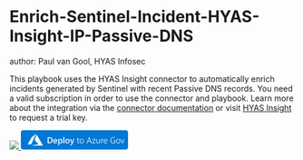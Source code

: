 # Enrich-Sentinel-Incident-HYAS-Insight-IP-Passive-DNS
author: Paul van Gool, HYAS Infosec

This playbook uses the HYAS Insight connector to automatically enrich incidents generated by Sentinel with recent Passive DNS records. You need a valid subscription in order to use the connector and playbook. Learn more about the integration via the [connector documentation](https://docs.microsoft.com/en-us/connectors/hyasinsight/) or visit [HYAS Insight](https://www.hyas.com/contact) to request a trial key.

<a href="https://portal.azure.com/#create/Microsoft.Template/uri/" target="_blank">
    <img src="https://aka.ms/deploytoazurebutton""/>
</a>
<a href="https://portal.azure.us/#create/Microsoft.Template/uri/" target="_blank">
<img src="https://raw.githubusercontent.com/Azure/azure-quickstart-templates/master/1-CONTRIBUTION-GUIDE/images/deploytoazuregov.png"/>
</a>

